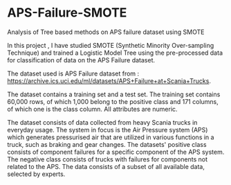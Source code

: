# APS-Failure-SMOTE
Analysis of Tree based methods on APS failure dataset using SMOTE

In this project , I have studied SMOTE (Synthetic Minority Over-sampling Technique) and trained a Logistic Model Tree using the
pre-processed data for classification of data on the APS Failure dataset.

The dataset used is  APS Failure dataset from : https://archive.ics.uci.edu/ml/datasets/APS+Failure+at+Scania+Trucks. 

The dataset contains a training set and a test set. The training set contains 60,000 rows, of which 1,000 belong to the positive class and 171 columns, of which one is the class column. All attributes are numeric.

The dataset consists of data collected from heavy Scania trucks in everyday usage. The system in focus is the  Air Pressure system (APS) which generates pressurised air that are utilized in various functions in a truck, such as braking and gear changes. The datasets' positive class consists of component failures  for a specific component of the APS system. 
The negative class consists of trucks with failures for components not related to the APS. The data consists of a subset of all available data, selected by experts. 
